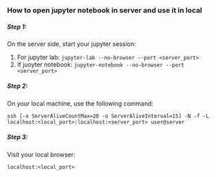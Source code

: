 ### How to open jupyter notebook in server and use it in local

##### Step 1:
On the server side, start your jupyter session:

1. For jupyter lab: `jupyter-lab --no-browser --port <server_port>`
2. If juoyter notebook: `jupyter-notebook --no-browser --port <server_port>`

##### Step 2:
On your local machine, use the following command:

`ssh [-o ServerAliveCountMax=20 -o ServerAliveInterval=15] -N -f -L localhost:<local_port>:localhost:<server_port> user@server`

##### Step 3:
Visit your local browser:

`localhost:<local_port>`
